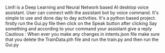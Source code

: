 
Limfi is a Deep Learning and Neural Network based AI desktop voice assistant. User can connect with the assistant bot by voice command. It's simple to use and done day to day activities. It's a python based project. firstly run the Gui.py file then click on the Speak button after clicking Say something and according to your command your assistant give a reply Cautious : When ever you make any changes in intents.json file make sure that you delete the TrainData.pth file and run the train.py and then run the Gui.py
